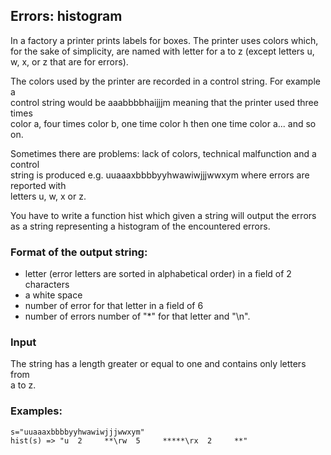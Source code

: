 ## Errors: histogram

In a factory a printer prints labels for boxes. The printer uses colors which,  
for the sake of simplicity, are named with letter for a to z (except letters u,  
w, x, or z that are for errors).  

The colors used by the printer are recorded in a control string. For example a  
control string would be aaabbbbhaijjjm meaning that the printer used three times  
color a, four times color b, one time color h then one time color a... and so on.  

Sometimes there are problems: lack of colors, technical malfunction and a control  
string is produced e.g. uuaaaxbbbbyyhwawiwjjjwwxym where errors are reported with  
letters u, w, x or z.  

You have to write a function hist which given a string will output the errors  
as a string representing a histogram of the encountered errors.  

### Format of the output string:  

* letter (error letters are sorted in alphabetical order) in a field of 2  
characters
* a white space
* number of error for that letter in a field of 6
* number of errors number of "*" for that letter and "\n".


### Input

The string has a length greater or equal to one and contains only letters from  
a to z.

### Examples:
    s="uuaaaxbbbbyyhwawiwjjjwwxym"
    hist(s) => "u  2     **\rw  5     *****\rx  2     **"

